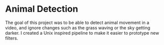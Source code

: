 # Animal Detection
The goal of this project was to be able to detect animal movement in a video, and ignore changes such as the grass waving or the sky getting darker. I created a Unix inspired pipeline to make it easier to prototype new filters.

